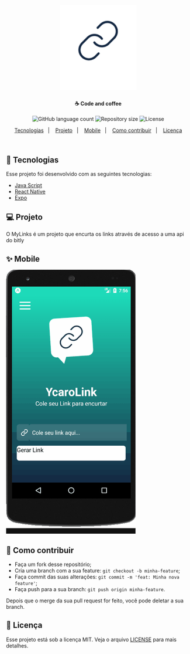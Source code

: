 <h1 align="center">
  <img alt="MyLink" title="Aplicativo para encurtar links" src=".github/Logo.png" width="210px" />
</h1>


<h4 align="center">
  ☕ Code and coffee
</h4>
<p align="center">
  <img alt="GitHub language count" src="https://img.shields.io/github/languages/count/Rocketseat/semana-omnistack-9.svg">

  <img alt="Repository size" src="https://img.shields.io/github/repo-size/Rocketseat/semana-omnistack-9.svg">
  

  <img alt="License" src="https://img.shields.io/badge/license-MIT-brightgreen">
</p>

<p align="center">
  <a href="#rocket-tecnologias">Tecnologias</a>&nbsp;&nbsp;&nbsp;|&nbsp;&nbsp;&nbsp;
  <a href="#-projeto">Projeto</a>&nbsp;&nbsp;&nbsp;|&nbsp;&nbsp;&nbsp;
  <a href="#-mobile">Mobile</a>&nbsp;&nbsp;&nbsp;|&nbsp;&nbsp;&nbsp;
  <a href="#-como-contribuir">Como contribuir</a>&nbsp;&nbsp;&nbsp;|&nbsp;&nbsp;&nbsp;
  <a href="#memo-licença">Licença</a>
</p>

<br>


## :rocket: Tecnologias

Esse projeto foi desenvolvido com as seguintes tecnologias:

- [Java Script](https://developer.mozilla.org/pt-BR/docs/Learn/JavaScript/)   
- [React Native](https://facebook.github.io/react-native/)
- [Expo](https://expo.io/)

## 💻 Projeto

O MyLinks é um projeto que encurta os links através de acesso a uma api do bitly


## ✨ Mobile

<img  alt="MyLink" title="Aplicativo para encurtar links"  src=  "/.github/mobile.gif" />



## 🤔 Como contribuir

- Faça um fork desse repositório;
- Cria uma branch com a sua feature: `git checkout -b minha-feature`;
- Faça commit das suas alterações: `git commit -m 'feat: Minha nova feature'`;
- Faça push para a sua branch: `git push origin minha-feature`.

Depois que o merge da sua pull request for feito, você pode deletar a sua branch.

## :memo: Licença

Esse projeto está sob a licença MIT. Veja o arquivo [LICENSE](LICENSE.md) para mais detalhes.













